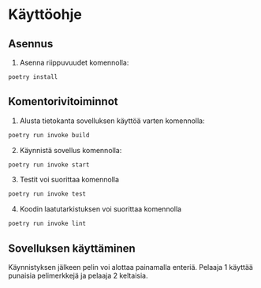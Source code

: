 # Käyttöohje

## Asennus

1. Asenna riippuvuudet komennolla:

```bash
poetry install
```

## Komentorivitoiminnot


1. Alusta tietokanta sovelluksen käyttöä varten komennolla:

```bash
poetry run invoke build
```

2. Käynnistä sovellus komennolla:

```bash
poetry run invoke start
```

3. Testit voi suorittaa komennolla
```bash
poetry run invoke test
```

4. Koodin laatutarkistuksen voi suorittaa komennolla

```bash
poetry run invoke lint
```

## Sovelluksen käyttäminen

Käynnistyksen jälkeen pelin voi alottaa painamalla enteriä. 
Pelaaja 1 käyttää punaisia pelimerkkejä ja pelaaja 2 keltaisia.
